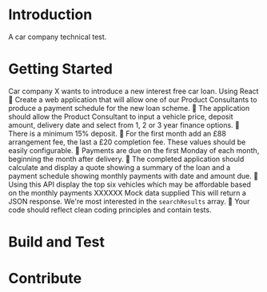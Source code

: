 # Introduction 
A car company technical test.
# Getting Started
Car company X wants to introduce a new interest free car loan.
Using React
 Create a web application that will allow one of our Product Consultants to produce a
payment schedule for the new loan scheme.
 The application should allow the Product Consultant to input a vehicle price, deposit
amount, delivery date and select from 1, 2 or 3 year finance options.
 There is a minimum 15% deposit.
 For the first month add an £88 arrangement fee, the last a £20 completion fee. These values
should be easily configurable.
 Payments are due on the first Monday of each month, beginning the month after delivery.
 The completed application should calculate and display a quote showing a summary of the
loan and a payment schedule showing monthly payments with date and amount due.
 Using this API display the top six vehicles which may be affordable based on the monthly
payments
XXXXXX Mock data supplied
This will return a JSON response. We&#39;re most interested in the `searchResults` array.
 Your code should reflect clean coding principles and contain tests.

# Build and Test


# Contribute
